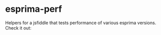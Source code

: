 esprima-perf
============

Helpers for a jsfiddle that tests performance of various esprima versions. Check it out: 
